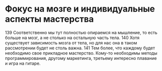 # Фокус на мозге и индивидуальные аспекты мастерства

139 Соответственно мы тут полностью опираемся на мышление, то есть больше на мозг, а не столько на остальную часть тела.
140 Хотя существует зависимость мозга от тела, но для нас она в таком рассмотрении будет не столь важна. 
141 Тем более, что каждому будет необходимо свое прикладное мастерство. Кому-то необходимы методы программирования, другому маркетинга, третьему интересно плавание и игра на гитаре.
